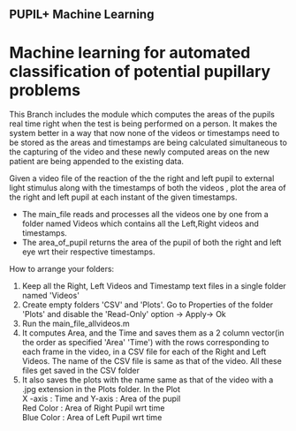 ## PUPIL+ Machine Learning
# Machine learning for automated classification of potential pupillary problems

 This Branch includes the module which computes the areas of the pupils real time right when the test is being performed on a person. It makes the system better in a way that now none of the videos or timestamps need to be stored as the areas and timestamps are being calculated simultaneous to the capturing of the video and these newly computed areas on the new patient are being appended to the existing data.

 Given a video file of the reaction of the the right and left pupil to external light stimulus along with the timestamps of both the videos , plot the area of the right and left pupil at each instant of the given timestamps.
 
* The main_file reads and processes all the videos one by one from a folder named Videos which contains all the Left,Right videos and timestamps.
* The area_of_pupil returns the area of the pupil of both the right and left eye wrt their respective timestamps.

How to arrange your folders:

1. Keep all the Right, Left Videos and Timestamp text files in a single folder named 'Videos'
2. Create empty folders 'CSV' and 'Plots'. Go to Properties of the folder 'Plots' and disable the 'Read-Only' option -> Apply-> Ok
3. Run the main_file_allvideos.m 
4. It computes Area,  and the Time and saves them as a 2 column vector(in the order as specified 'Area' 'Time') with the rows corresponding to each frame in the video, in a CSV file for each of the Right and Left Videos. The name of the CSV file is same as that of the video. All these files get saved in the CSV folder
5. It also saves the plots with the name same as that of the video with a .jpg extension in the Plots folder. In the Plot </br> X -axis : Time and Y-axis : Area of the pupil </br> Red Color : Area of Right Pupil wrt time </br> Blue Color : Area of Left Pupil wrt time </br> 
